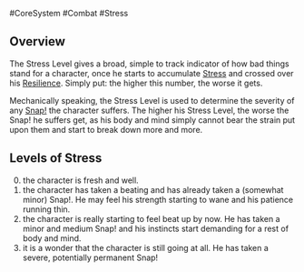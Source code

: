 #CoreSystem #Combat #Stress 
## Overview
The Stress Level gives a broad, simple to track indicator of how bad things stand for a character, once he starts to accumulate [Stress](/Combat/Stress.md) and crossed over his [Resilience](/Combat/Resilience).
Simply put: the higher this number, the worse it gets.

Mechanically speaking, the Stress Level is used to determine the severity of any [Snap!](/Combat/Snap.md) the character suffers. The higher his Stress Level, the worse the Snap! he suffers get, as his body and mind simply cannot bear the strain put upon them and start to break down more and more.

## Levels of Stress
0. the character is fresh and well.
1.  the character has taken a beating and has already taken a (somewhat minor) Snap!. He may feel his strength starting to wane and his patience running thin.
2. the character is really starting to feel beat up by now. He has taken a minor and medium Snap! and his instincts start demanding for a rest of body and mind.
3. it is a wonder that the character is still going at all. He has taken a severe, potentially permanent Snap!